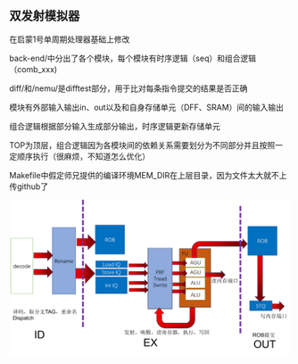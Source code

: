 ## 双发射模拟器

在启蒙1号单周期处理器基础上修改

back-end/中分出了各个模块，每个模块有时序逻辑（seq）和组合逻辑（comb_xxx)

diff/和/nemu/是difftest部分，用于比对每条指令提交的结果是否正确

模块有外部输入输出in、out以及和自身存储单元（DFF、SRAM）间的输入输出

组合逻辑根据部分输入生成部分输出，时序逻辑更新存储单元

TOP为顶层，组合逻辑因为各模块间的依赖关系需要划分为不同部分并且按照一定顺序执行（很麻烦，不知道怎么优化）

Makefile中假定师兄提供的编译环境MEM_DIR在上层目录，因为文件太大就不上传github了

![后端架构图](./图片1.png)

